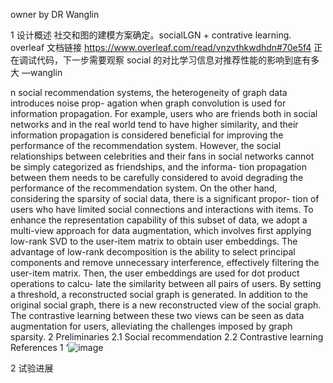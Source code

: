 owner by DR Wanglin

1 设计概述
社交和图的建模方案确定。socialLGN + contrative learning.  
overleaf 文档链接 https://www.overleaf.com/read/vnzvthkwdhdn#70e5f4 正在调试代码，下一步需要观察 social 的对比学习信息对推荐性能的影响到底有多大  —wanglin

n social recommendation systems, the heterogeneity of graph data introduces noise prop-
agation when graph convolution is used for information propagation. For example, users
who are friends both in social networks and in the real world tend to have higher similarity,
and their information propagation is considered beneficial for improving the performance
of the recommendation system. However, the social relationships between celebrities and
their fans in social networks cannot be simply categorized as friendships, and the informa-
tion propagation between them needs to be carefully considered to avoid degrading the
performance of the recommendation system.
On the other hand, considering the sparsity of social data, there is a significant propor-
tion of users who have limited social connections and interactions with items. To enhance
the representation capability of this subset of data, we adopt a multi-view approach for
data augmentation, which involves first applying low-rank SVD to the user-item matrix
to obtain user embeddings. The advantage of low-rank decomposition is the ability to
select principal components and remove unnecessary interference, effectively filtering the
user-item matrix. Then, the user embeddings are used for dot product operations to calcu-
late the similarity between all pairs of users. By setting a threshold, a reconstructed social
graph is generated. In addition to the original social graph, there is a new reconstructed
view of the social graph. The contrastive learning between these two views can be seen as
data augmentation for users, alleviating the challenges imposed by graph sparsity.
2 Preliminaries
2.1 Social recommendation
2.2 Contrastive learning
References
1
‘![image](https://github.com/xuanjixiao/onerec/assets/15994016/c1aa76bd-b464-46ab-bd15-2523bfecd7af)


2 试验进展



